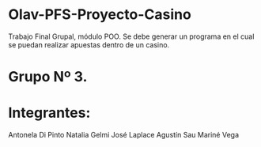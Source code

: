 # Olav-PFS-Proyecto-Casino
Trabajo Final Grupal, módulo POO. Se debe generar un programa en el cual se puedan realizar apuestas dentro de un casino.

# Grupo Nº 3.

# Integrantes:
  Antonela Di Pinto
  Natalia Gelmi
  José Laplace
  Agustín Sau
  Mariné Vega

